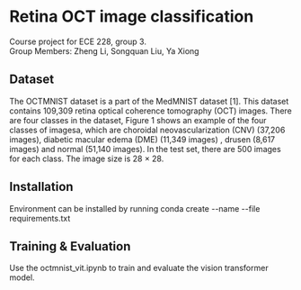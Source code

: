 # Retina OCT image classification
Course project for ECE 228, group 3. </br>
Group Members: Zheng Li, Songquan Liu, Ya Xiong
## Dataset
The OCTMNIST dataset is a part of the MedMNIST dataset [1]. This dataset contains 109,309 retina optical coherence tomography (OCT) images. There are four classes in the dataset, Figure 1 shows an example of the four classes of imagesa, which are choroidal neovascularization (CNV) (37,206 images), diabetic macular edema (DME) (11,349 images) , drusen (8,617 images) and normal (51,140 images). In the test set, there are 500 images for each class. The image size is 28 × 28.  

## Installation
Environment can be installed by running conda create --name <env> --file requirements.txt</br>
## Training & Evaluation
Use the octmnist_vit.ipynb to train and evaluate the vision transformer model.
